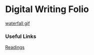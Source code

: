 # Digital Writing Folio

[waterfall gif](https://giphy.com/gifs/forest-landscape-RoFXqXWN639Qs.gif)

### Useful Links
[Readings](readings.md)

